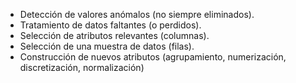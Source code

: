 - Detección de valores anómalos (no siempre eliminados). 
- Tratamiento de datos faltantes (o perdidos).
- Selección de atributos relevantes (columnas).
- Selección de una muestra de datos (filas).
- Construcción de nuevos atributos (agrupamiento, numerización, discretización, normalización) 